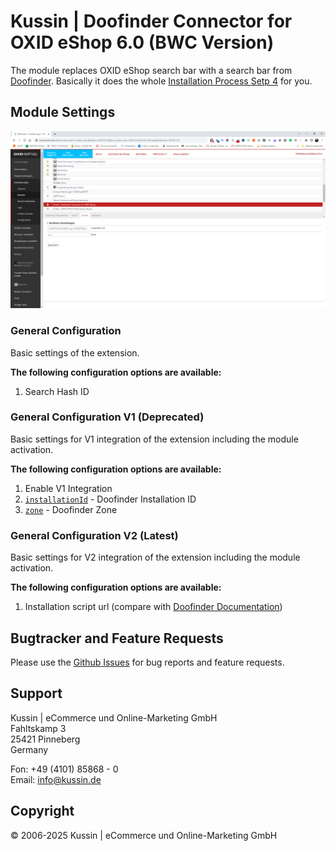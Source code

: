# Kussin | Doofinder Connector for OXID eShop 6.0 (BWC Version)

The module replaces OXID eShop search bar with a search bar from [Doofinder](https://www.doofinder.com/).
Basically it does the whole [Installation Process Setp 4](https://support.doofinder.com/getting-started/installing-doofinder#step-4-script) 
for you.

## Module Settings

![OXID 6 Admin > Module > Doofinder > Settings Tab](docs/img/Module_Doofinder_Settings.png)

### General Configuration

Basic settings of the extension.

**The following configuration options are available:**

1. Search Hash ID

### General Configuration V1 (Deprecated)

Basic settings for V1 integration of the extension including the module activation.

**The following configuration options are available:**

1. Enable V1 Integration
2. [`installationId`](https://github.com/kussin/OxidDoofinder/blob/main/modules/kussin/doofinder/views/blocks/base_js.tpl#L11) - Doofinder Installation ID
3. [`zone`](https://github.com/kussin/OxidDoofinder/blob/main/modules/kussin/doofinder/views/blocks/base_js.tpl#L12) - Doofinder Zone

### General Configuration V2 (Latest)

Basic settings for V2 integration of the extension including the module activation.

**The following configuration options are available:**

1. Installation script url (compare with [Doofinder Documentation](https://support.doofinder.com/getting-started/installing-doofinder#step-4-script))

## Bugtracker and Feature Requests

Please use the [Github Issues](https://github.com/kussin/OxidDoofinder/issues) for bug reports and feature requests.

## Support

Kussin | eCommerce und Online-Marketing GmbH<br>
Fahltskamp 3<br>
25421 Pinneberg<br>
Germany

Fon: +49 (4101) 85868 - 0<br>
Email: info@kussin.de

## Copyright

&copy; 2006-2025 Kussin | eCommerce und Online-Marketing GmbH